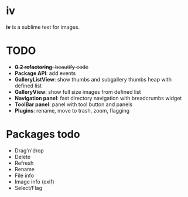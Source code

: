 iv
==

__iv__ is a sublime text for images.


TODO
==

* ~~**0.2 refactoring**: beautify code~~
* **Package API**: add events
* **GalleryListView**: show thumbs and subgallery thumbs heap with defined list
* **GalleryView**: show full size images from defined list
* **Navigation panel**: fast directory navigation with breadcrumbs widget
* **ToolBar panel**: panel with tool button and panels
* **Plugins**: rename, move to trash, zoom, flagging

Packages todo
====

* Drag'n'drop
* Delete
* Refresh
* Rename
* File info
* Image info (exif)
* Select/Flag

